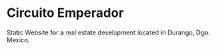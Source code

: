 # Circuito Emperador

Static Website for a real estate development located in Durango, Dgo. Mexico.
